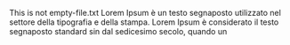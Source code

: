 This is not empty-file.txt
Lorem Ipsum è un testo segnaposto utilizzato nel settore della tipografia e della stampa. Lorem Ipsum è considerato il testo segnaposto standard sin dal sedicesimo secolo, quando un
